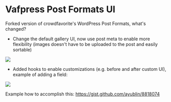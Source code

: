 Vafpress Post Formats UI
========================

Forked version of crowdfavorite's WordPress Post Formats, what's changed?

- Change the default gallery UI, now use post meta to enable more flexibility (images doesn't have to be uploaded to the post and easily sortable)

<p align="left">
  <img src="http://img703.imageshack.us/img703/192/zx6r.png" />
</p>

- Added hooks to enable customizations (e.g. before and after custom UI), example of adding a field:

<p align="left">
  <img src="http://img713.imageshack.us/img713/7927/i1mg.png" />
</p>

Example how to accomplish this: https://gist.github.com/ayublin/8818074